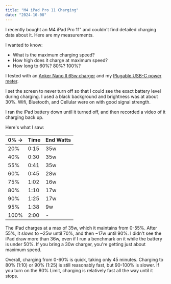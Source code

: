 ```yaml
---
title: "M4 iPad Pro 11 Charging"
date: "2024-10-08"
---
```


I recently bought an M4 iPad Pro 11" and couldn't find detailed charging data about it. Here are my measurements.

I wanted to know:
- What is the maximum charging speed?
- How high does it charge at maximum speed?
- How long to 60%? 80%? 100%?

I tested with an [Anker Nano II 65w charger](https://www.anker.com/products/a2663) and my [Plugable USB-C power meter](https://www.amazon.com/dp/B0B5W5NKKN). 

I set the screen to never turn off so that I could see the exact battery level during charging. I used a black background and brightness was at about 30%. Wifi, Bluetooth, and Cellular were on with good signal strength.

I ran the iPad battery down until it turned off, and then recorded a video of it charging back up.

Here's what I saw:

| 0% -> | Time | End Watts |
| ----- | ---- | --------- |
| 20%   | 0:15 | 35w       |
| 40%   | 0:30 | 35w       |
| 55%   | 0:41 | 35w       |
| 60%   | 0:45 | 28w       |
| 75%   | 1:02 | 16w       |
| 80%   | 1:10 | 17w       |
| 90%   | 1:25 | 17w       |
| 95%   | 1:38 | 9w        |
| 100%  | 2:00 | -         |

The iPad charges at a max of 35w, which it maintains from 0-55%. After 55%, it slows to ~25w until 70%, and then ~17w until 90%. I didn't see the iPad draw more than 36w, even if I run a benchmark on it while the battery is under 50%. If you bring a 30w charger, you're getting just about maximum speed. 

Overall, charging from 0-60% is quick, taking only 45 minutes. Charging to 80% (1:10) or 90% (1:25) is still reasonably fast, but 90-100% is slower. If you turn on the 80% Limit, charging is relatively fast all the way until it stops. 
